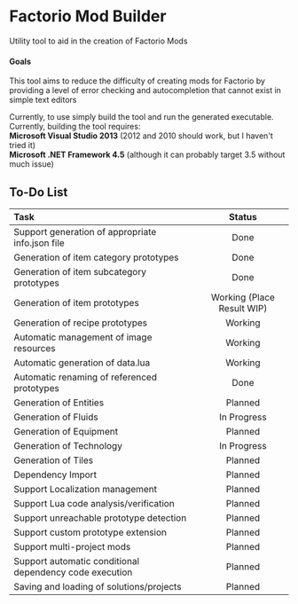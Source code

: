 # Factorio Mod Builder
Utility tool to aid in the creation of Factorio Mods

#### Goals
This tool aims to reduce the difficulty of creating mods for Factorio by 
providing a level of error checking and autocompletion that cannot exist in
simple text editors 

Currently, to use simply build the tool and run the generated executable.  Currently,
building the tool requires:  
**Microsoft Visual Studio 2013** (2012 and 2010 should work, but I haven't tried it)  
**Microsoft .NET Framework 4.5** (although it can probably target 3.5 without much issue)

## To-Do List
| Task | Status |     
| :--| :-: |
| Support generation of appropriate info.json file | Done |
| Generation of item category prototypes | Done |
| Generation of item subcategory prototypes | Done |
| Generation of item prototypes | Working (Place Result WIP) |
| Generation of recipe prototypes | Working |
| Automatic management of image resources | Working |
| Automatic generation of data.lua | Working |
| Automatic renaming of referenced prototypes | Done |
| Generation of Entities | Planned |
| Generation of Fluids | In Progress |
| Generation of Equipment | Planned |
| Generation of Technology | In Progress |
| Generation of Tiles | Planned |
| Dependency Import | Planned |
| Support Localization management | Planned |
| Support Lua code analysis/verification | Planned |
| Support unreachable prototype detection | Planned |
| Support custom prototype extension | Planned |
| Support multi-project mods | Planned |
| Support automatic conditional dependency code execution | Planned |
| Saving and loading of solutions/projects | Planned |

